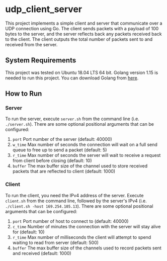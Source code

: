 # udp_client_server
This project implements a simple client and server that communicate over a UDP connection using Go.
The client sends packets with a payload of 100 bytes to the server, and the server reflects back any packets received back to the client. The client outputs the total number of packets sent to and received from the server.

## System Requirements
This project was tested on Ubuntu 18.04 LTS 64 bit.
Golang version 1.15 is needed to run this project. You can download Golang from [here](https://golang.org/). 

## How to Run
### Server
To run the server, execute `server.sh` from the command line (i.e. `./server.sh`).
There are some optional positional arguments that can be configured:
1. `port`  Port number of the server (default: 40000)
2. `w_time` Max number of seconds the connection will wait on a full send queue to free up to send a packet (default: 5)
3. `r_time` Max number of seconds the server will wait to receive a request from client before closing (default: 10)
4. `buffer` The max buffer size of the channel used to store received packets that are reflected to client (default: 1000)

### Client 
To run the client, you need the IPv4 address of the server.
Execute `client.sh` from the command line, followed by the server's IPv4 (i.e. `./client.sh -host 169.254.105.13`).
There are some optional positional arguments that can be configured:
1. `port` Port number of host to connect to (default: 40000)
2. `c_time` Number of minutes the connection with the server will stay alive for (default: 10)
3. `r_time` Max number of milliseconds the client will attempt to spend waiting to read from server (default: 500)
4. `buffer` The max buffer size of the channels used to record packets sent and received (default: 1000)

